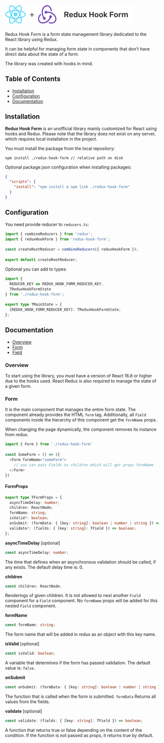 # <img  alt="large-logo" src="src/assets/images/redux-hook-form-logo.png" width="418">

Redux Hook Form is a form state management library dedicated to the React library using Redux.

It can be helpful for managing form state in components that don't have direct data about the state of a form.

The library was created with hooks in mind.

## Table of Contents

- [Installation](#Installation)
- [Configuration](#Configuration)
- [Documentation](#Documentation)

## Installation

<b>Redux Hook Form</b> is an unofficial library mainly customized for React using hooks and Redux. Please note that the library does not exist on any server, which requires local installation in the project.

You must install the package from the local repository:
```
npm install ./redux-hook-form // relative path on disk
```

Optional package.json configuration when installing packages:

```json
{
  "scripts": {
    "install": "npm install & npm link ./redux-hook-form" 
  }
}
```

## Configuration

You need provide reducer to `reducers.ts`:

```typescript
import { combineReducers } from 'redux';
import { reduxHookForm } from 'redux-hook-form';

const createRootReducer = combineReducers({ reduxHookForm });

export default createRootReducer;
```

Optional you can add to types:

```typescript
import { 
  REDUCER_KEY as REDUX_HOOK_FORM_REDUCER_KEY, 
  TReduxHookFormState 
} from './redux-hook-form';

export type TMainState = {
  [REDUX_HOOK_FORM_REDUCER_KEY]: TReduxHookFormState;
};
```

## Documentation

- [Overview](#Overview)
- [Form](#Form)
- [Field](#Field)

### Overview

To start using the library, you must have a version of React 16.8 or higher due to the hooks used. React Redux is also required to manage the state of a given form.

### Form

It is the main component that manages the entire form state. The component already provides the HTML `form` tag. Additionally, all `Field` components inside the hierarchy of this component get the `formName` props.

When changing the page dynamically, the component removes its instance from redux.

```typescript
import { Form } from './redux-hook-form'

const SomeForm = () => ({
  <Form formName="someForm">
    // you can pass Fields as children which will get props formName
  </Form>
})
``` 

#### FormProps

```typescript
export type TFormProps = {
  asyncTimeDelay: number;
  children: ReactNode;
  formName: string;
  isValid?: boolean;
  onSubmit: (formData: { [key: string]: boolean | number | string }) => void;
  validate?: (fields: { [key: string]: TField }) => boolean;
};
```

<b>asyncTimeDelay</b> [optional]

```typescript
const asyncTimeDelay: number;
```

The time that defines when an asynchronous validation should be called, if any exists. The default delay time is: 0.

<b>children</b>

```typescript
const children: ReactNode;
```

Renderings of given children. It is not allowed to nest another `Field` component for a `Field` component. No `formName` props will be added for this nested `Field` component.

<b>formName</b>

```typescript
const formName: string;
```

The form name that will be added in redux as an object with this key name.

<b>isValid</b> [optional]

```typescript
const isValid: boolean;
```

A variable that determines if the form has passed validation. The default value is: `false`.

<b>onSubmit</b>

```typescript
const onSubmit: (formData: { [key: string]: boolean | number | string }) => void;
```

The function that is called when the form is submitted. `formData` Returns all values from the fields.

<b>validate</b> [optional]

```typescript
const validate: (fields: { [key: string]: TField }) => boolean;
```

A function that returns true or false depending on the content of the condition. If the function is not passed as props, it returns true by default.
